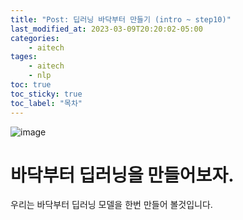 ```yaml
---
title: "Post: 딥러닝 바닥부터 만들기 (intro ~ step10)"
last_modified_at: 2023-03-09T20:20:02-05:00
categories:
    - aitech
tages:
    - aitech
    - nlp
toc: true
toc_sticky: true
toc_label: "목차"
---
```


![image](../../../image/바닥부터.png)


# 바닥부터 딥러닝을 만들어보자.

우리는 바닥부터 딥러닝 모델을 한번 만들어 볼것입니다.